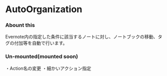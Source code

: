 ﻿AutoOrganization
================

### Abount this

Evernote内の指定した条件に該当するノートに対し、ノートブックの移動、タグの付加等を自動で行います。

### Un-mounted(mounted soon)
・Action名の変更
・細かいアクション指定